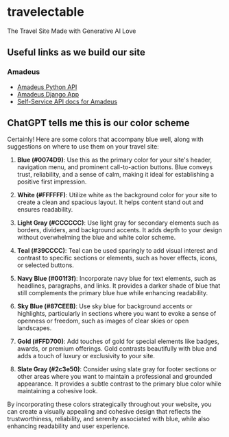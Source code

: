 # travelectable
The Travel Site Made with Generative AI Love 

## Useful links as we build our site
### Amadeus
* [Amadeus Python API](https://github.com/amadeus4dev/amadeus-python)
* [Amadeus Django App](https://github.com/amadeus4dev/amadeus-hotel-booking-django/blob/master/amadeus_demo_api/demo/views.py)
* [Self-Service API docs for Amadeus](https://developers.amadeus.com/self-service/apis-docs)

## ChatGPT tells me this is our color scheme ##
Certainly! Here are some colors that accompany blue well, along with suggestions on where to use them on your travel site:

1. **Blue (#0074D9)**: Use this as the primary color for your site's header, navigation menu, and prominent call-to-action buttons. Blue conveys trust, reliability, and a sense of calm, making it ideal for establishing a positive first impression.

2. **White (#FFFFFF)**: Utilize white as the background color for your site to create a clean and spacious layout. It helps content stand out and ensures readability.

3. **Light Gray (#CCCCCC)**: Use light gray for secondary elements such as borders, dividers, and background accents. It adds depth to your design without overwhelming the blue and white color scheme.

4. **Teal (#39CCCC)**: Teal can be used sparingly to add visual interest and contrast to specific sections or elements, such as hover effects, icons, or selected buttons.

5. **Navy Blue (#001f3f)**: Incorporate navy blue for text elements, such as headlines, paragraphs, and links. It provides a darker shade of blue that still complements the primary blue hue while enhancing readability.

6. **Sky Blue (#87CEEB)**: Use sky blue for background accents or highlights, particularly in sections where you want to evoke a sense of openness or freedom, such as images of clear skies or open landscapes.

7. **Gold (#FFD700)**: Add touches of gold for special elements like badges, awards, or premium offerings. Gold contrasts beautifully with blue and adds a touch of luxury or exclusivity to your site.

8. **Slate Gray (#2c3e50)**: Consider using slate gray for footer sections or other areas where you want to maintain a professional and grounded appearance. It provides a subtle contrast to the primary blue color while maintaining a cohesive look.

By incorporating these colors strategically throughout your website, you can create a visually appealing and cohesive design that reflects the trustworthiness, reliability, and serenity associated with blue, while also enhancing readability and user experience.
